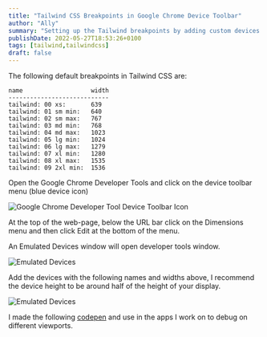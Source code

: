 ```yaml
---
title: "Tailwind CSS Breakpoints in Google Chrome Device Toolbar"
author: "Ally"
summary: "Setting up the Tailwind breakpoints by adding custom devices in Google Chrome's device toolbar for easier testing."
publishDate: 2022-05-27T18:53:26+0100
tags: [tailwind,tailwindcss]
draft: false
---
```


The following default breakpoints in Tailwind CSS are:

```text
name                   width
----------------------------
tailwind: 00 xs:       639
tailwind: 01 sm min:   640
tailwind: 02 sm max:   767
tailwind: 03 md min:   768
tailwind: 04 md max:   1023
tailwind: 05 lg min:   1024
tailwind: 06 lg max:   1279
tailwind: 07 xl min:   1280
tailwind: 08 xl max:   1535
tailwind: 09 2xl min:  1536
```

Open the Google Chrome Developer Tools and click on the device toolbar menu (blue device icon)

![Google Chrome Developer Tool Device Toolbar Icon](/img/articles/tailwind-breakpoints-google-chrome-devices/device-toolbar-menu-icon.png)

At the top of the web-page, below the URL bar click on the Dimensions menu and then click Edit at the bottom of the menu.

An Emulated Devices window will open developer tools window.

![Emulated Devices](/img/articles/tailwind-breakpoints-google-chrome-devices/edit-devices.png)

Add the devices with the following names and widths above, I recommend the device height to be around half of the height of your display.

![Emulated Devices](/img/articles/tailwind-breakpoints-google-chrome-devices/create-device.png)

I made the following [codepen](https://codepen.io/alistaircol/full/vYmKQab) and use in the apps I work on to debug on different viewports.
